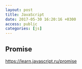 ```yaml
---
layout: post
title: JavaScript
date: 2017-05-30 16:20:16 +0300
access: public
categories: [js]
---
```


<!-- more -->

## Promise

<https://learn.javascript.ru/promise>
